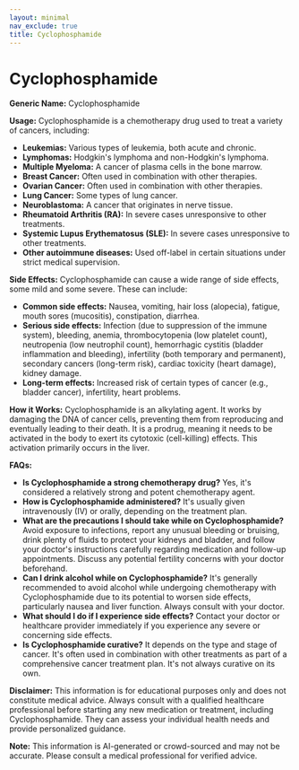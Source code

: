 ```yaml
---
layout: minimal
nav_exclude: true
title: Cyclophosphamide
---
```


# Cyclophosphamide

**Generic Name:** Cyclophosphamide

**Usage:** Cyclophosphamide is a chemotherapy drug used to treat a variety of cancers, including:

* **Leukemias:**  Various types of leukemia, both acute and chronic.
* **Lymphomas:** Hodgkin's lymphoma and non-Hodgkin's lymphoma.
* **Multiple Myeloma:** A cancer of plasma cells in the bone marrow.
* **Breast Cancer:** Often used in combination with other therapies.
* **Ovarian Cancer:**  Often used in combination with other therapies.
* **Lung Cancer:** Some types of lung cancer.
* **Neuroblastoma:** A cancer that originates in nerve tissue.
* **Rheumatoid Arthritis (RA):** In severe cases unresponsive to other treatments.
* **Systemic Lupus Erythematosus (SLE):** In severe cases unresponsive to other treatments.
* **Other autoimmune diseases:**  Used off-label in certain situations under strict medical supervision.


**Side Effects:** Cyclophosphamide can cause a wide range of side effects, some mild and some severe. These can include:

* **Common side effects:** Nausea, vomiting, hair loss (alopecia), fatigue, mouth sores (mucositis), constipation, diarrhea.
* **Serious side effects:**  Infection (due to suppression of the immune system), bleeding, anemia, thrombocytopenia (low platelet count), neutropenia (low neutrophil count), hemorrhagic cystitis (bladder inflammation and bleeding), infertility (both temporary and permanent), secondary cancers (long-term risk), cardiac toxicity (heart damage), kidney damage.  
* **Long-term effects:** Increased risk of certain types of cancer (e.g., bladder cancer), infertility, heart problems.

**How it Works:** Cyclophosphamide is an alkylating agent.  It works by damaging the DNA of cancer cells, preventing them from reproducing and eventually leading to their death.  It is a prodrug, meaning it needs to be activated in the body to exert its cytotoxic (cell-killing) effects.  This activation primarily occurs in the liver.


**FAQs:**

* **Is Cyclophosphamide a strong chemotherapy drug?** Yes, it's considered a relatively strong and potent chemotherapy agent.
* **How is Cyclophosphamide administered?** It's usually given intravenously (IV) or orally, depending on the treatment plan.
* **What are the precautions I should take while on Cyclophosphamide?**  Avoid exposure to infections, report any unusual bleeding or bruising, drink plenty of fluids to protect your kidneys and bladder, and follow your doctor's instructions carefully regarding medication and follow-up appointments.  Discuss any potential fertility concerns with your doctor beforehand.
* **Can I drink alcohol while on Cyclophosphamide?**  It's generally recommended to avoid alcohol while undergoing chemotherapy with Cyclophosphamide due to its potential to worsen side effects, particularly nausea and liver function.  Always consult with your doctor.
* **What should I do if I experience side effects?**  Contact your doctor or healthcare provider immediately if you experience any severe or concerning side effects.
* **Is Cyclophosphamide curative?**  It depends on the type and stage of cancer. It's often used in combination with other treatments as part of a comprehensive cancer treatment plan. It's not always curative on its own.


**Disclaimer:** This information is for educational purposes only and does not constitute medical advice. Always consult with a qualified healthcare professional before starting any new medication or treatment, including Cyclophosphamide.  They can assess your individual health needs and provide personalized guidance.


**Note:** This information is AI-generated or crowd-sourced and may not be accurate. Please consult a medical professional for verified advice.